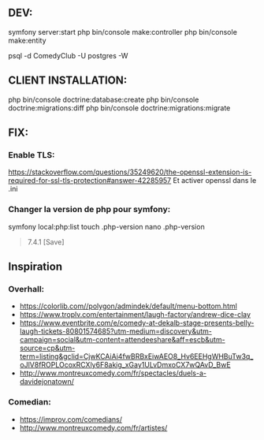 ## DEV:

symfony server:start
php bin/console make:controller
php bin/console make:entity

psql -d ComedyClub -U postgres -W


## CLIENT INSTALLATION:

php bin/console doctrine:database:create
php bin/console doctrine:migrations:diff
php bin/console doctrine:migrations:migrate


## FIX:

### Enable TLS:
https://stackoverflow.com/questions/35249620/the-openssl-extension-is-required-for-ssl-tls-protection#answer-42285957
Et activer openssl dans le .ini

### Changer la version de php pour symfony:
symfony local:php:list
touch .php-version
nano .php-version
> 7.4.1
> [Save]


## Inspiration

### Overhall:
* https://colorlib.com//polygon/admindek/default/menu-bottom.html
* https://www.troplv.com/entertainment/laugh-factory/andrew-dice-clay
* https://www.eventbrite.com/e/comedy-at-dekalb-stage-presents-belly-laugh-tickets-80801574685?utm-medium=discovery&utm-campaign=social&utm-content=attendeeshare&aff=escb&utm-source=cp&utm-term=listing&gclid=CjwKCAiAi4fwBRBxEiwAEO8_Hv6EEHgWHBuTw3q_oJlV8fROPLOcoxRCXly6F8akig_xGay1ULvDmxoCX7wQAvD_BwE
* http://www.montreuxcomedy.com/fr/spectacles/duels-a-davidejonatown/

### Comedian:
* https://improv.com/comedians/
* http://www.montreuxcomedy.com/fr/artistes/